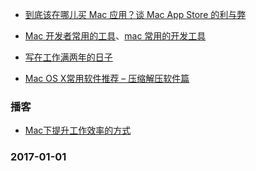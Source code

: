 




- [到底该在哪儿买 Mac 应用？谈 Mac App Store 的利与弊](http://sspai.com/28286)


- [Mac 开发者常用的工具](http://www.oschina.net/news/53946/mac-dev-tools)、[mac 常用的开发工具](http://www.itdadao.com/articles/c15a320054p0.html)

- [写在工作满两年的日子](http://slarker.me/2016/04/29/%E5%86%99%E5%9C%A8%E5%B7%A5%E4%BD%9C%E6%BB%A1%E4%B8%A4%E5%B9%B4%E7%9A%84%E6%97%A5%E5%AD%90/)


- [Mac OS X常用软件推荐 – 压缩解压软件篇](http://www.macgg.com/archives/21367.html)



### 播客

- [Mac下提升工作效率的方式](http://mrpeak.cn/blog/mac-efficiency/)



### 2017-01-01








